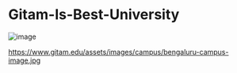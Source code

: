 # Gitam-Is-Best-University

![image](https://user-images.githubusercontent.com/89067974/136035939-03e744d5-7cc5-48c6-b57b-955ee60eda0d.png)


https://www.gitam.edu/assets/images/campus/bengaluru-campus-image.jpg


